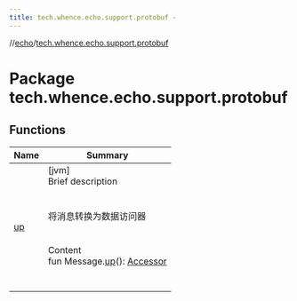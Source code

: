 ```yaml
---
title: tech.whence.echo.support.protobuf -
---
```

//[echo](../index.md)/[tech.whence.echo.support.protobuf](index.md)



# Package tech.whence.echo.support.protobuf  


## Functions  
  
|  Name|  Summary| 
|---|---|
| [up](up.md)| [jvm]  <br>Brief description  <br><br><br>将消息转换为数据访问器<br><br>  <br>Content  <br>fun Message.[up](up.md)(): [Accessor](../tech.whence.echo.container.accessor/-accessor/index.md)  <br><br><br>

